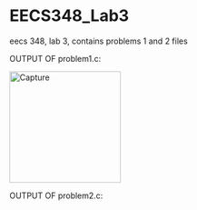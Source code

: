# EECS348_Lab3

eecs 348, lab 3, contains problems 1 and 2 files

OUTPUT OF problem1.c:

<img width="196" alt="Capture" src="https://user-images.githubusercontent.com/123581794/219981017-1a16ec01-a658-4d7f-bb3e-05b08d681863.PNG">

OUTPUT OF problem2.c:
